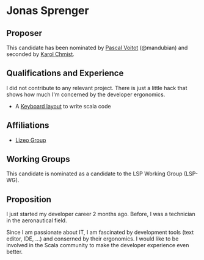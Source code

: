 # Jonas Sprenger

## Proposer

This candidate has been nominated by [Pascal Voitot](https://github.com/mandubian) (@mandubian)
and seconded by [Karol Chmist](https://github.com/karolchmist). 

## Qualifications and Experience

I did not contribute to any relevant project.
There is just a little hack that shows how much I'm concerned by the developer ergonomics.
- A [Keyboard layout](https://github.com/JonasSprenger/Programmer-Layout) to write scala code

## Affiliations

  - [Lizeo Group](http://lizeo-group.com)

## Working Groups

This candidate is nominated as a candidate to the LSP Working Group (LSP-WG).

## Proposition

I just started my developer career 2 months ago. Before, I was a technician in the aeronautical field.

Since I am passionate about IT, I am fascinated by development tools (text editor, IDE, ...) and conserned by their ergonomics.
I would like to be involved in the Scala community to make the developer experience even better.
